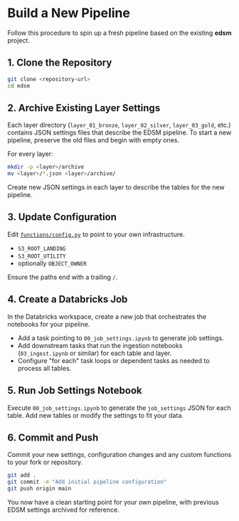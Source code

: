 # Build a New Pipeline

Follow this procedure to spin up a fresh pipeline based on the existing **edsm** project.

## 1. Clone the Repository

```bash
git clone <repository-url>
cd edsm
```

## 2. Archive Existing Layer Settings

Each layer directory (`layer_01_bronze`, `layer_02_silver`, `layer_03_gold`, etc.) contains JSON settings files that describe the EDSM pipeline. To start a new pipeline, preserve the old files and begin with empty ones.

For every layer:

```bash
mkdir -p <layer>/archive
mv <layer>/*.json <layer>/archive/
```

Create new JSON settings in each layer to describe the tables for the new pipeline.

## 3. Update Configuration

Edit [`functions/config.py`](../../functions/config.py) to point to your own infrastructure.

- `S3_ROOT_LANDING`
- `S3_ROOT_UTILITY`
- optionally `OBJECT_OWNER`

Ensure the paths end with a trailing `/`.

## 4. Create a Databricks Job

In the Databricks workspace, create a new job that orchestrates the notebooks for your pipeline.

- Add a task pointing to `00_job_settings.ipynb` to generate job settings.
- Add downstream tasks that run the ingestion notebooks (`03_ingest.ipynb` or similar) for each table and layer.
- Configure "for each" task loops or dependent tasks as needed to process all tables.

## 5. Run Job Settings Notebook

Execute `00_job_settings.ipynb` to generate the `job_settings` JSON for each table. Add new tables or modify the settings to fit your data.

## 6. Commit and Push

Commit your new settings, configuration changes and any custom functions to your fork or repository.

```bash
git add .
git commit -m "Add initial pipeline configuration"
git push origin main
```

You now have a clean starting point for your own pipeline, with previous EDSM settings archived for reference.
